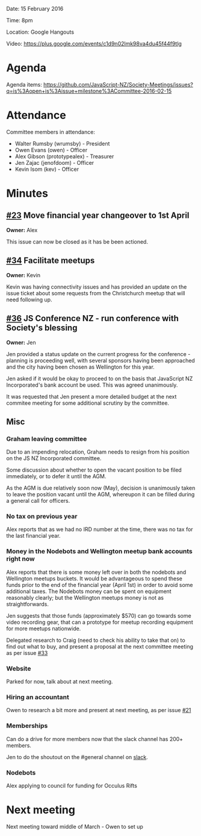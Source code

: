 Date: 15 February 2016

Time: 8pm

Location: Google Hangouts

Video: https://plus.google.com/events/c1d9n02lmk98va4du45f44f9tlg

# Agenda

Agenda items:  https://github.com/JavaScript-NZ/Society-Meetings/issues?q=is%3Aopen+is%3Aissue+milestone%3ACommittee-2016-02-15

# Attendance
Committee members in attendance:
* Walter Rumsby (wrumsby) - President
* Owen Evans (owen) - Officer
* Alex Gibson (prototypealex) - Treasurer
* Jen Zajac (jenofdoom) - Officer
* Kevin Isom (kev) - Officer

# Minutes

## [#23](https://github.com/JavaScript-NZ/Society-Meetings/issues/23) Move financial year changeover to 1st April
**Owner:** Alex

This issue can now be closed as it has be been actioned.


## [#34](https://github.com/JavaScript-NZ/Society-Meetings/issues/34) Facilitate meetups
**Owner:** Kevin

Kevin was having connectivity issues and has provided an update on the issue ticket about some requests from the Christchurch meetup that will need following up.


## [#36](https://github.com/JavaScript-NZ/Society-Meetings/issues/36) JS Conference NZ - run conference with Society's blessing
**Owner:** Jen

Jen provided a status update on the current progress for the conference - planning is proceeding well, with several sponsors having been approached and the city having been chosen as Wellington for this year.

Jen asked if it would be okay to proceed to on the basis that JavaScript NZ Incorporated's bank account be used. This was agreed unanimously.

It was requested that Jen present a more detailed budget at the next commitee meeting for some additional scrutiny by the committee.


## Misc

### Graham leaving committee

Due to an impending relocation, Graham needs to resign from his position on the JS NZ Incorporated committee.

Some discussion about whether to open the vacant position to be filed immediately, or to defer it until the AGM.

As the AGM is due relatively soon now (May), decision is unanimously taken to leave the position vacant until the AGM, whereupon it can be filled during a general call for officers.


### No tax on previous year

Alex reports that as we had no IRD number at the time, there was no tax for the  last financial year.


### Money in the Nodebots and Wellington meetup bank accounts right now

Alex reports that there is some money left over in both the nodebots and Wellington meetups buckets. It would be advantageous to spend these funds prior to the end of the financial year (April 1st) in order to avoid some additional taxes. The Nodebots money can be spent on equipment reasonably clearly; but the Wellington meetups money is not as straightforwards.

Jen suggests that those funds (approximately $570) can go towards some video recording gear, that can a prototype for meetup recording equipment for more meetups nationwide.

Delegated research to Craig (need to check his ability to take that on) to find out what to buy, and present a proposal at the next committee meeting as per issue [#33](https://github.com/JavaScript-NZ/Society-Meetings/issues/33#issuecomment-184102472)


### Website

Parked for now, talk about at next meeting.


### Hiring an accountant

Owen to research a bit more and present at next meeting, as per issue [#21](https://github.com/JavaScript-NZ/Society-Meetings/issues/21)


### Memberships

Can do a drive for more members now that the slack channel has 200+ members.

Jen to do the shoutout on the #general channel on [slack](https://javascriptnewzealand.slack.com/).


### Nodebots

Alex applying to council for funding for Occulus Rifts


# Next meeting

Next meeting toward middle of March - Owen to set up
